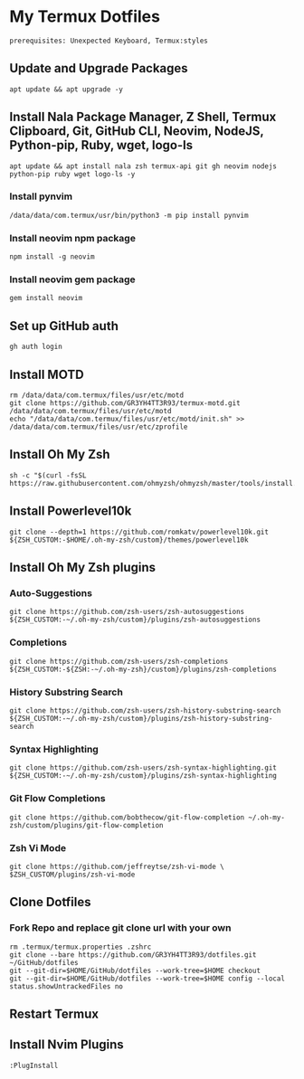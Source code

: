 # My Termux Dotfiles

    prerequisites: Unexpected Keyboard, Termux:styles

## Update and Upgrade Packages

    apt update && apt upgrade -y

## Install Nala Package Manager, Z Shell, Termux Clipboard, Git, GitHub CLI, Neovim, NodeJS, Python-pip, Ruby, wget, logo-ls

    apt update && apt install nala zsh termux-api git gh neovim nodejs python-pip ruby wget logo-ls -y

### Install pynvim

    /data/data/com.termux/usr/bin/python3 -m pip install pynvim

### Install neovim npm package

    npm install -g neovim

### Install neovim gem package

    gem install neovim

## Set up GitHub auth

    gh auth login

## Install MOTD

    rm /data/data/com.termux/files/usr/etc/motd
    git clone https://github.com/GR3YH4TT3R93/termux-motd.git /data/data/com.termux/files/usr/etc/motd
    echo "/data/data/com.termux/files/usr/etc/motd/init.sh" >> /data/data/com.termux/files/usr/etc/zprofile

## Install Oh My Zsh

    sh -c "$(curl -fsSL https://raw.githubusercontent.com/ohmyzsh/ohmyzsh/master/tools/install.sh)"

## Install Powerlevel10k

    git clone --depth=1 https://github.com/romkatv/powerlevel10k.git ${ZSH_CUSTOM:-$HOME/.oh-my-zsh/custom}/themes/powerlevel10k

## Install Oh My Zsh plugins

### Auto-Suggestions

    git clone https://github.com/zsh-users/zsh-autosuggestions ${ZSH_CUSTOM:-~/.oh-my-zsh/custom}/plugins/zsh-autosuggestions

### Completions

    git clone https://github.com/zsh-users/zsh-completions ${ZSH_CUSTOM:-${ZSH:-~/.oh-my-zsh}/custom}/plugins/zsh-completions

### History Substring Search

    git clone https://github.com/zsh-users/zsh-history-substring-search ${ZSH_CUSTOM:-~/.oh-my-zsh/custom}/plugins/zsh-history-substring-search

### Syntax Highlighting

    git clone https://github.com/zsh-users/zsh-syntax-highlighting.git ${ZSH_CUSTOM:-~/.oh-my-zsh/custom}/plugins/zsh-syntax-highlighting

### Git Flow Completions

    git clone https://github.com/bobthecow/git-flow-completion ~/.oh-my-zsh/custom/plugins/git-flow-completion

### Zsh Vi Mode

    git clone https://github.com/jeffreytse/zsh-vi-mode \
    $ZSH_CUSTOM/plugins/zsh-vi-mode

## Clone Dotfiles

### Fork Repo and replace git clone url with your own

    rm .termux/termux.properties .zshrc
    git clone --bare https://github.com/GR3YH4TT3R93/dotfiles.git ~/GitHub/dotfiles
    git --git-dir=$HOME/GitHub/dotfiles --work-tree=$HOME checkout
    git --git-dir=$HOME/GitHub/dotfiles --work-tree=$HOME config --local status.showUntrackedFiles no

## Restart Termux

## Install Nvim Plugins

    :PlugInstall
